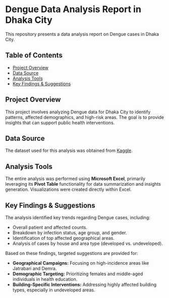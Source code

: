 # Dengue Data Analysis Report in Dhaka City

This repository presents a data analysis report on Dengue cases in Dhaka City.

## Table of Contents

- [Project Overview](#project-overview)
- [Data Source](#data-source)
- [Analysis Tools](#analysis-tools)
- [Key Findings & Suggestions](#key-findings--suggestions)

## Project Overview

This project involves analyzing Dengue data for Dhaka City to identify patterns, affected demographics, and high-risk areas. The goal is to provide insights that can support public health interventions.

## Data Source

The dataset used for this analysis was obtained from [Kaggle](https://www.kaggle.com).

## Analysis Tools

The entire analysis was performed using **Microsoft Excel**, primarily leveraging its **Pivot Table** functionality for data summarization and insights generation. Visualizations were created directly within Excel.

## Key Findings & Suggestions

The analysis identified key trends regarding Dengue cases, including:

* Overall patient and affected counts.
* Breakdown by infection status, age group, and gender.
* Identification of top affected geographical areas.
* Analysis of cases by house and area type (developed vs. undeveloped).

Based on these findings, targeted suggestions are provided for:

* **Geographical Campaigns:** Focusing on high-incidence areas like Jatrabari and Demra.
* **Demographic Targeting:** Prioritizing females and middle-aged individuals in health education.
* **Building-Specific Interventions:** Addressing highly affected building types, especially in undeveloped areas.
